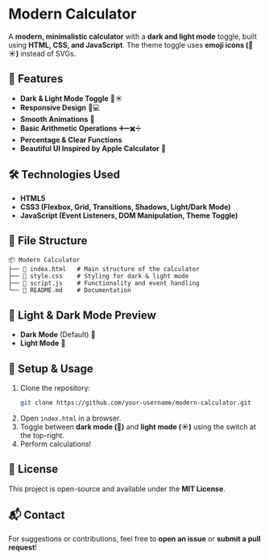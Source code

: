 # Modern Calculator

A **modern, minimalistic calculator** with a **dark and light mode** toggle, built using **HTML, CSS, and JavaScript**. The theme toggle uses **emoji icons (🌙 ☀️)** instead of SVGs.

## 🚀 Features
- **Dark & Light Mode Toggle** 🌙☀️
- **Responsive Design** 📱💻
- **Smooth Animations** 🔄
- **Basic Arithmetic Operations** ➕➖✖️➗
- **Percentage & Clear Functions**
- **Beautiful UI Inspired by Apple Calculator** 🍏

## 🛠️ Technologies Used
- **HTML5**
- **CSS3 (Flexbox, Grid, Transitions, Shadows, Light/Dark Mode)**
- **JavaScript (Event Listeners, DOM Manipulation, Theme Toggle)**

## 📂 File Structure
```
📦 Modern Calculator
├── 📜 index.html   # Main structure of the calculator
├── 🎨 style.css    # Styling for dark & light mode
├── 📝 script.js    # Functionality and event handling
└── 📘 README.md    # Documentation
```

## 🎨 Light & Dark Mode Preview
- **Dark Mode** (Default) 🖤
- **Light Mode** 🤍

## 🔧 Setup & Usage
1. Clone the repository:
   ```sh
   git clone https://github.com/your-username/modern-calculator.git
   ```
2. Open `index.html` in a browser.
3. Toggle between **dark mode (🌙)** and **light mode (☀️)** using the switch at the top-right.
4. Perform calculations!

## 📜 License
This project is open-source and available under the **MIT License**.

## 📬 Contact
For suggestions or contributions, feel free to **open an issue** or **submit a pull request**!

